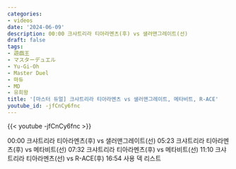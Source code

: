 ```yaml
---
categories:
- videos
date: '2024-06-09'
description: 00:00 크샤트리라 티아라멘츠(후) vs 샐러맨그레이트(선)
draft: false
tags:
- 遊戯王
- マスターデュエル
- Yu-Gi-Oh
- Master Duel
- 마듀
- MD
- 유희왕
title: '[마스터 듀얼] 크샤트리라 티아라멘츠 vs 샐러맨그레이트, 메타비트, R-ACE'
youtube_id: -jfCnCy6fnc
---
```



{{< youtube -jfCnCy6fnc >}}

00:00 크샤트리라 티아라멘츠(후) vs 샐러맨그레이트(선)
05:23 크샤트리라 티아라멘츠(후) vs 메타비트(선)
07:32 크샤트리라 티아라멘츠(후) vs 메타비트(선)
11:10 크샤트리라 티아라멘츠(선) vs R-ACE(후)
16:54 사용 덱 리스트